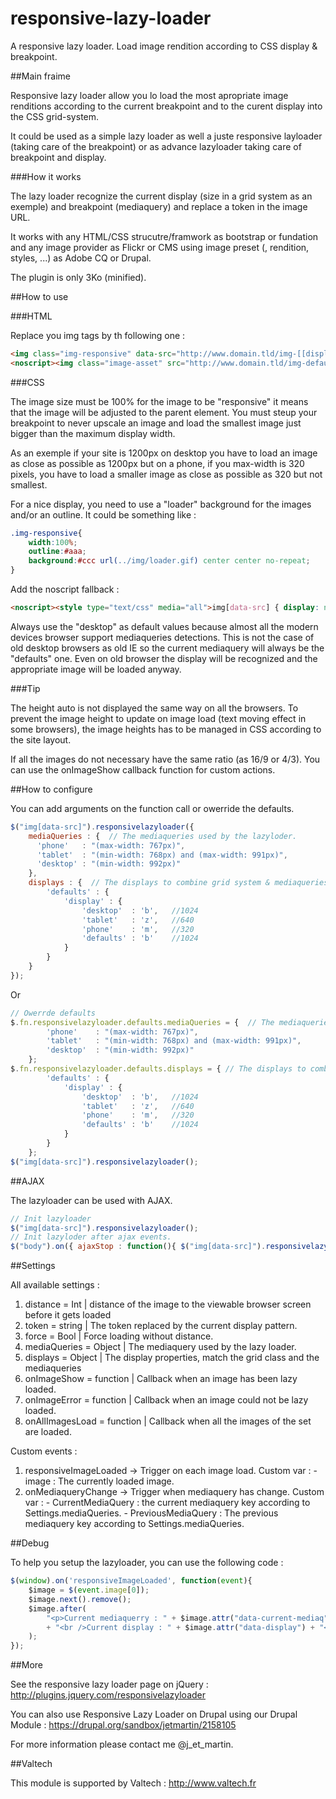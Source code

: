responsive-lazy-loader
======================

A responsive lazy loader. Load image rendition according to CSS display &amp; breakpoint.

##Main fraime

Responsive lazy loader allow you lo load the most apropriate image renditions according to the current breakpoint and to the curent display into the CSS grid-system.

It could be used as a simple lazy loader as well a juste responsive layloader (taking care of the breakpoint) or as advance lazyloader taking care of breakpoint and display.

###How it works

The lazy loader recognize the current display (size in a grid system as an exemple) and breakpoint (mediaquery) and replace a token in the image URL.

It works with any HTML/CSS strucutre/framwork as bootstrap or fundation and any image provider as Flickr or CMS using image preset (, rendition, styles, ...) as Adobe CQ or Drupal.

The plugin is only 3Ko (minified).
        		
##How to use

###HTML

Replace you img tags by th following one :

```html
<img class="img-responsive" data-src="http://www.domain.tld/img-[[display]].jpg" src="js/pixel.gif" alt="image">
<noscript><img class="image-asset" src="http://www.domain.tld/img-defaults.jpg" alt="image"></noscript>
```

###CSS

The image size must be 100% for the image to be "responsive" it means that the image will be adjusted to the parent element. You must steup your breakpoint to never upscale an image and load the smallest image just bigger than the maximum display width.

As an exemple if your site is 1200px on desktop you have to load an image as close as possible as 1200px but on a phone, if you max-width is 320 pixels, you have to load a smaller image as close as possible as 320 but not smallest.</p>

For a nice display, you need to use a "loader" background for the images and/or an outline.
It could be something like :

```css
.img-responsive{
	width:100%;
	outline:#aaa;
	background:#ccc url(../img/loader.gif) center center no-repeat;
}
```

Add the noscript fallback :

```html
<noscript><style type="text/css" media="all">img[data-src] { display: none; }</style></noscript>
```

Always use the "desktop" as default values because almost all the modern devices browser support mediaqueries detections. This is not the case of old desktop browsers as old IE so the current mediaquery will always be the "defaults" one. Even on old browser the display will be recognized and the appropriate image will be loaded anyway.

###Tip

The height auto is not displayed the same way on all the browsers.
To prevent the image height to update on image load (text moving effect in some browsers), the image heights has to be managed in CSS according to the site layout.

If all the images do not necessary have the same ratio (as 16/9 or 4/3). You can use the onImageShow callback function for custom actions.

##How to configure

You can add arguments on the function call or owerride the defaults.

```javascript
$("img[data-src]").responsivelazyloader({
	mediaQueries : {  // The mediaqueries used by the lazyloder.
	  'phone'   : "(max-width: 767px)",
	  'tablet'  : "(min-width: 768px) and (max-width: 991px)",
	  'desktop' : "(min-width: 992px)"
	},
	displays : {  // The displays to combine grid system & mediaqueries
		'defaults' : {
			'display' : {
				'desktop'  : 'b',	//1024
				'tablet'   : 'z',	//640
				'phone'    : 'm',	//320
				'defaults' : 'b'	//1024
			}
		}
	}
});
```

Or

```javascript
// Owerrde defaults
$.fn.responsivelazyloader.defaults.mediaQueries = {  // The mediaqueries used by the lazyloder.
		'phone'    : "(max-width: 767px)",
		'tablet'   : "(min-width: 768px) and (max-width: 991px)",
		'desktop'  : "(min-width: 992px)"
	};
$.fn.responsivelazyloader.defaults.displays = {	// The displays to combine grid system & mediaqueries
		'defaults' : {
			'display' : {
				'desktop'  : 'b',	//1024
				'tablet'   : 'z',	//640
				'phone'    : 'm',	//320
				'defaults' : 'b'	//1024
			}
		}
	};
$("img[data-src]").responsivelazyloader();
```

##AJAX

The lazyloader can be used with AJAX.

```javascript
// Init lazyloader
$("img[data-src]").responsivelazyloader();
// Init lazyloder after ajax events.
$("body").on({ ajaxStop : function(){ $("img[data-src]").responsivelazyloader(); }});
```

##Settings

All available settings :

1. distance        = Int      | distance of the image to the viewable browser screen before it gets loaded</li>
2. token           = string   | The token replaced by the current display pattern.</li>
3. force           = Bool     | Force loading without distance.</li>
4. mediaQueries    = Object   | The mediaquery used by the lazy loader.</li>
5. displays        = Object   | The display properties, match the grid class and the mediaqueries</li>
6. onImageShow     = function | Callback when an image has been lazy loaded.</li>
7. onImageError    = function | Callback when an image could not be lazy loaded.</li>
8. onAllImagesLoad = function | Callback when all the images of the set are loaded.</li>

Custom events :

1. responsiveImageLoaded -> Trigger on each image load. Custom var :
		- image : The currently loaded image.
2. onMediaqueryChange -> Trigger when mediaquery has change. Custom var :
		- CurrentMediaQuery : the current mediaquery key according to Settings.mediaQueries.
		- PreviousMediaQuery : The previous mediaquery key according to Settings.mediaQueries.

##Debug

To help you setup the lazyloader, you can use the following code :

```javascript
$(window).on('responsiveImageLoaded', function(event){
	$image = $(event.image[0]);
	$image.next().remove();
	$image.after(
		"<p>Current mediaquerry : " + $image.attr("data-current-mediaq")
		+ "<br />Current display : " + $image.attr("data-display") + "</p>"
	);
});
```

##More

See the responsive lazy loader page on jQuery : http://plugins.jquery.com/responsivelazyloader

You can also use Responsive Lazy Loader on Drupal using our Drupal Module : https://drupal.org/sandbox/jetmartin/2158105

For more information please contact me @j_et_martin.

##Valtech

This module is supported by Valtech : http://www.valtech.fr
